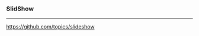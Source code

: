 ### SlidShow
---
https://github.com/topics/slideshow
```
```

```
```

```
```




























